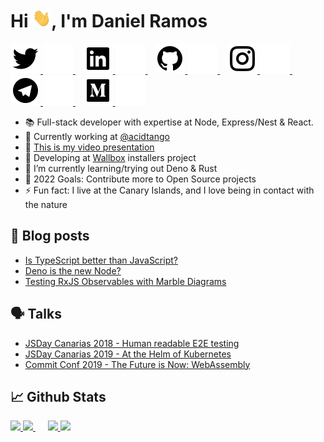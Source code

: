 <h1>Hi <img src="./assets/wave.gif" width="30px" height="30px">, I'm Daniel Ramos</h1>

<p>
    <a href="https://twitter.com/DanielRamosAcos#gh-light-mode-only">
        <img src="./assets/light-mode/twitter.svg" />
    </a>
    <a href="https://twitter.com/DanielRamosAcos#gh-dark-mode-only">
        <img src="./assets/dark-mode/twitter.svg" />
    </a>
    &nbsp;&nbsp;
    <a href="https://www.linkedin.com/in/danielramosacosta#gh-light-mode-only">
        <img src="./assets/light-mode/linkedin.svg" />
    </a>
    <a href="https://www.linkedin.com/in/danielramosacosta#gh-dark-mode-only">
        <img src="./assets/dark-mode/linkedin.svg" />
    </a>
    &nbsp;&nbsp;
    <a href="https://github.com/DanielRamosAcosta#gh-light-mode-only">
        <img src="./assets/light-mode/github.svg" />
    </a>
    <a href="https://github.com/DanielRamosAcosta#gh-dark-mode-only">
        <img src="./assets/dark-mode/github.svg" />
    </a>
    &nbsp;&nbsp;
    <a href="https://www.instagram.com/danielramosacosta#gh-light-mode-only">
        <img src="./assets/light-mode/instagram.svg" />
    </a>
    <a href="https://www.instagram.com/danielramosacosta#gh-dark-mode-only">
        <img src="./assets/dark-mode/instagram.svg" />
    </a>
    &nbsp;&nbsp;
    <a href="https://t.me/danielramos1#gh-light-mode-only">
        <img src="./assets/light-mode/telegram.svg" />
    </a>
    <a href="https://t.me/danielramos1#gh-dark-mode-only">
        <img src="./assets/dark-mode/telegram.svg" />
    </a>
    &nbsp;&nbsp;
    <a href="https://medium.com/@danielramosacosta#gh-light-mode-only">
        <img src="./assets/light-mode/medium.svg" />
    </a>
    <a href="https://medium.com/@danielramosacosta#gh-dark-mode-only">
        <img src="./assets/dark-mode/medium.svg" />
    </a>
</p>

- 📚 Full-stack developer with expertise at Node, Express/Nest & React.
- 💼 Currently working at [@acidtango](https://github.com/acidtango)
- 🎥 [This is my video presentation](https://www.youtube.com/watch?v=pxEAhsFC5ko&ab_channel=AcidTango)
- 🔭 Developing at [Wallbox](https://wallbox.com) installers project
- 🌱 I’m currently learning/trying out Deno & Rust
- 🥅 2022 Goals: Contribute more to Open Source projects
- ⚡ Fun fact: I live at the Canary Islands, and I love being in contact with the nature

## 📝 Blog posts

- [Is TypeScript better than JavaScript?](https://acidtango.com/thelemoncrunch/is-typescript-better-than-javascript)
- [Deno is the new Node?](https://medium.com/lean-mind/deno-node-js-killer-718c8969770b)
- [Testing RxJS Observables with Marble Diagrams](https://medium.com/lean-mind/testing-rxjs-observables-with-marble-diagrams-c2e45820c5cb)

## 🗣️ Talks
- [JSDay Canarias 2018 - Human readable E2E testing](https://www.youtube.com/watch?v=J4FuWp9oVvI)
- [JSDay Canarias 2019 - At the Helm of Kubernetes](https://www.youtube.com/watch?v=ZnmxP2paSXo)
- [Commit Conf 2019 - The Future is Now: WebAssembly](https://www.youtube.com/watch?v=v-aZVTNZMWQ)

## 📈 Github Stats

<p float="left">
    <a href="https://github.com/DanielRamosAcosta#gh-light-mode-only">
        <img src="https://github-readme-stats.vercel.app/api?username=danielramosacosta&count_private=true&show_icons=true" height="160px" />
    </a>
    <a href="https://github.com/DanielRamosAcosta#gh-dark-mode-only">
        <img src="https://github-readme-stats.vercel.app/api?username=danielramosacosta&count_private=true&show_icons=true&theme=dark" height="160px" />
    </a>
    &nbsp;&nbsp;&nbsp;&nbsp;
    <a href="https://github.com/DanielRamosAcosta#gh-light-mode-only">
        <img src="https://github-readme-stats.vercel.app/api/top-langs/?username=danielramosacosta&layout=compact" height="130px" />
    </a>
    <a href="https://github.com/DanielRamosAcosta#gh-dark-mode-only">
        <img src="https://github-readme-stats.vercel.app/api/top-langs/?username=danielramosacosta&layout=compact&theme=dark" height="128px" />
    </a>
</p>
